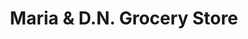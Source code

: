 ---
title: "Maria & D.N. Grocery Store"
url: /philadelphia/maria-und-d-n-grocery-store/
shop: Lebensmittel
---
